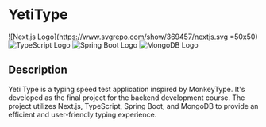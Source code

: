 # YetiType

![Next.js Logo](https://www.svgrepo.com/show/369457/nextjs.svg =50x50) ![TypeScript Logo](https://placekitten.com/100/100) ![Spring Boot Logo](https://placekitten.com/100/100) ![MongoDB Logo](https://placekitten.com/100/100)

## Description

Yeti Type is a typing speed test application inspired by MonkeyType. It's developed as the final project for the backend development course. The project utilizes Next.js, TypeScript, Spring Boot, and MongoDB to provide an efficient and user-friendly typing experience.
